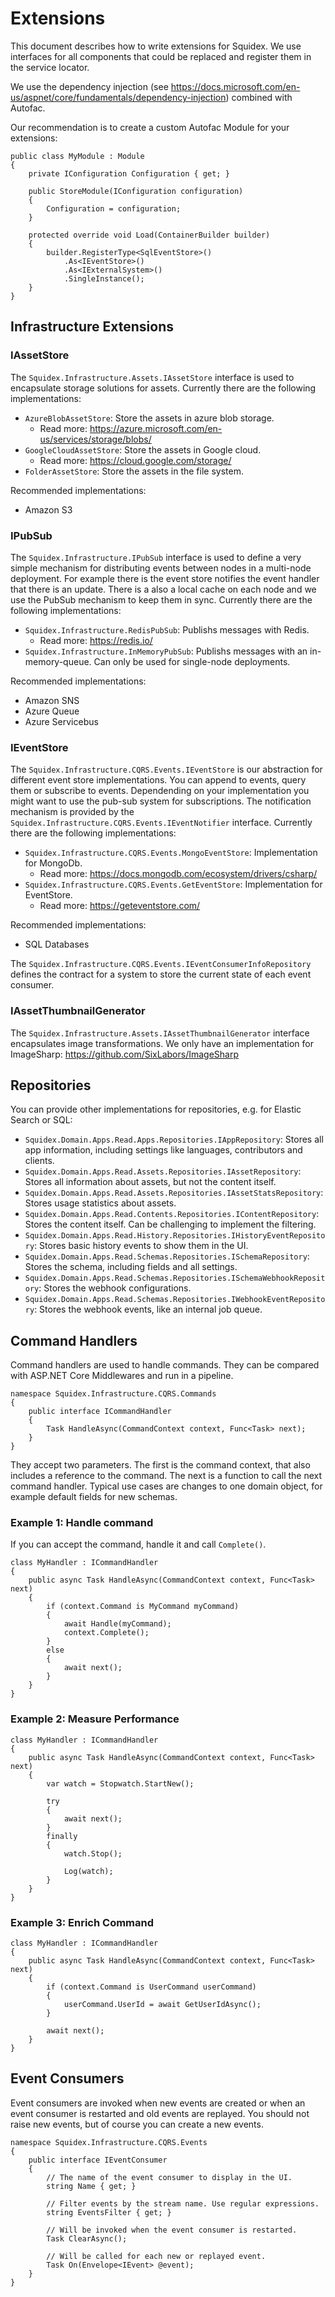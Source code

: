 # Extensions

This document describes how to write extensions for Squidex. We use interfaces for all components that could be replaced and register them in the service locator.

We use the dependency injection (see https://docs.microsoft.com/en-us/aspnet/core/fundamentals/dependency-injection) combined with Autofac.

Our recommendation is to create a custom Autofac Module for your extensions:

    public class MyModule : Module
    {
        private IConfiguration Configuration { get; }

        public StoreModule(IConfiguration configuration)
        {
            Configuration = configuration;
        }

        protected override void Load(ContainerBuilder builder)
        {
            builder.RegisterType<SqlEventStore>()
                .As<IEventStore>()
                .As<IExternalSystem>()
                .SingleInstance();
        }
    }

## Infrastructure Extensions

### IAssetStore

The `Squidex.Infrastructure.Assets.IAssetStore` interface is used to encapsulate storage solutions for assets. Currently there are the following implementations:

* `AzureBlobAssetStore`: Store the assets in azure blob storage.
    * Read more: https://azure.microsoft.com/en-us/services/storage/blobs/
* `GoogleCloudAssetStore`: Store the assets in Google cloud.
    * Read more: https://cloud.google.com/storage/
* `FolderAssetStore`: Store the assets in the file system.

Recommended implementations:

* Amazon S3

### IPubSub

The `Squidex.Infrastructure.IPubSub` interface is used to define a very simple mechanism for distributing events between nodes in a multi-node deployment. For example there is the event store notifies the event handler that there is an update. There is a also a local cache on each node and we use the PubSub mechanism to keep them in sync. Currently there are the following implementations:

* `Squidex.Infrastructure.RedisPubSub`: Publishs messages with Redis. 
    * Read more: https://redis.io/
* `Squidex.Infrastructure.InMemoryPubSub`: Publishs messages with an in-memory-queue. Can only be used for single-node deployments.

Recommended implementations:

* Amazon SNS
* Azure Queue
* Azure Servicebus

### IEventStore

The `Squidex.Infrastructure.CQRS.Events.IEventStore` is our abstraction for different event store implementations. You can append to events, query them or subscribe to events. Dependending on your implementation you might want to use the pub-sub system for subscriptions. The notification mechanism is provided by the `Squidex.Infrastructure.CQRS.Events.IEventNotifier` interface. Currently there are the following implementations:

* `Squidex.Infrastructure.CQRS.Events.MongoEventStore`: Implementation for MongoDb. 
    * Read more: https://docs.mongodb.com/ecosystem/drivers/csharp/
* `Squidex.Infrastructure.CQRS.Events.GetEventStore`: Implementation for EventStore. 
    * Read more: https://geteventstore.com/

Recommended implementations:

* SQL Databases

The `Squidex.Infrastructure.CQRS.Events.IEventConsumerInfoRepository` defines the contract for a system to store the current state of each event consumer.

### IAssetThumbnailGenerator

The `Squidex.Infrastructure.Assets.IAssetThumbnailGenerator` interface encapsulates image transformations. We only have an implementation for ImageSharp: https://github.com/SixLabors/ImageSharp

## Repositories

You can provide other implementations for repositories, e.g. for Elastic Search or SQL:

* `Squidex.Domain.Apps.Read.Apps.Repositories.IAppRepository`: Stores all app information, including settings like languages, contributors and clients.
* `Squidex.Domain.Apps.Read.Assets.Repositories.IAssetRepository`: Stores all information about assets, but not the content itself.
* `Squidex.Domain.Apps.Read.Assets.Repositories.IAssetStatsRepository`: Stores usage statistics about assets.
* `Squidex.Domain.Apps.Read.Contents.Repositories.IContentRepository`: Stores the content itself. Can be challenging to implement the filtering.
* `Squidex.Domain.Apps.Read.History.Repositories.IHistoryEventRepository`: Stores basic history events to show them in the UI.
* `Squidex.Domain.Apps.Read.Schemas.Repositories.ISchemaRepository`: Stores the schema, including fields and all settings.
* `Squidex.Domain.Apps.Read.Schemas.Repositories.ISchemaWebhookRepository`: Stores the webhook configurations.
* `Squidex.Domain.Apps.Read.Schemas.Repositories.IWebhookEventRepository`: Stores the webhook events, like an internal job queue.

## Command Handlers

Command handlers are used to handle commands. They can be compared with ASP.NET Core Middlewares and run in a pipeline.

    namespace Squidex.Infrastructure.CQRS.Commands
    {
        public interface ICommandHandler
        {
            Task HandleAsync(CommandContext context, Func<Task> next);
        }
    }

They accept two parameters. The first is the command context, that also includes a reference to the command. The next is a function to call the next command handler. Typical use cases are changes to one domain object, for example default fields for new schemas.

### Example 1: Handle command

If you can accept the command, handle it and call `Complete()`.

    class MyHandler : ICommandHandler
    {
        public async Task HandleAsync(CommandContext context, Func<Task> next) 
        {
            if (context.Command is MyCommand myCommand)
            {
                await Handle(myCommand);
                context.Complete();
            }
            else
            {
                await next();
            }
        }
    }

### Example 2: Measure Performance

    class MyHandler : ICommandHandler
    {
        public async Task HandleAsync(CommandContext context, Func<Task> next) 
        {
            var watch = Stopwatch.StartNew();

            try
            {
                await next();
            }
            finally
            {
                watch.Stop();

                Log(watch);
            }
        }
    }

### Example 3: Enrich Command

    class MyHandler : ICommandHandler
    {
        public async Task HandleAsync(CommandContext context, Func<Task> next) 
        {
            if (context.Command is UserCommand userCommand)
            {
                userCommand.UserId = await GetUserIdAsync();
            }

            await next();
        }
    }

## Event Consumers

Event consumers are invoked when new events are created or when an event consumer is restarted and old events are replayed. You should not raise new events, but of course you can create a new events.

    namespace Squidex.Infrastructure.CQRS.Events
    {
        public interface IEventConsumer
        {
            // The name of the event consumer to display in the UI.
            string Name { get; }

            // Filter events by the stream name. Use regular expressions.
            string EventsFilter { get; }

            // Will be invoked when the event consumer is restarted.
            Task ClearAsync();

            // Will be called for each new or replayed event.
            Task On(Envelope<IEvent> @event);
        }
    }